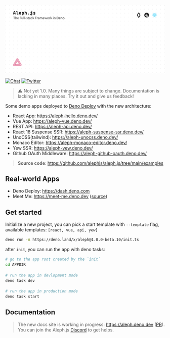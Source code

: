 [![Aleph.js: The Full-stack Framework in Deno.](.github/poster.svg)](https://alephjs.org)

<p>
  <a href="https://discord.gg/pWGdS7sAqD"><img src="https://img.shields.io/discord/775256646821085215?color=%23008181&label=Chat&labelColor=%23111&logo=discord&logoColor=%23aaaaaa" alt="Chat"></a>
  <a href="https://twitter.com/intent/follow?screen_name=alephjs"><img src="https://img.shields.io/twitter/follow/alephjs?style=social" alt="Twitter"></a>
</p>

> ⚠️ Not yet 1.0. Many things are subject to change. Documentation is lacking in many places. Try it out and give us
> feedback!

Some demo apps deployed to [Deno Deploy](https://deno.com/deploy) with the new architecture:

- React App: https://aleph-hello.deno.dev/
- Vue App: https://aleph-vue.deno.dev/
- REST API: https://aleph-api.deno.dev/
- React 18 Suspense SSR: https://aleph-suspense-ssr.deno.dev/
- UnoCSS(tailwind): https://aleph-unocss.deno.dev/
- Monaco Editor: https://aleph-monaco-editor.deno.dev/
- Yew SSR: https://aleph-yew.deno.dev/
- Github OAuth Middleware: https://aleph-github-oauth.deno.dev/

> **Source code**: https://github.com/alephjs/aleph.js/tree/main/examples

## Real-world Apps

- Deno Deploy: https://dash.deno.com
- Meet Me: https://meet-me.deno.dev ([source](https://github.com/denoland/meet-me))

## Get started

Initialize a new project, you can pick a start template with `--template` flag, available templates:
`[react, vue, api, yew]`

```bash
deno run -A https://deno.land/x/aleph@1.0.0-beta.10/init.ts
```

after `init`, you can run the app with deno tasks:

```bash
# go to the app root created by the `init`
cd APPDIR

# run the app in devlopment mode
deno task dev

# run the app in production mode
deno task start
```

## Documentation

> The new docs site is working in progress: https://aleph.deno.dev
> ([PR](https://github.com/alephjs/alephjs.org/pull/58)). You can join the Aleph.js
> [Discord](https://discord.com/invite/pWGdS7sAqD) to get helps.
